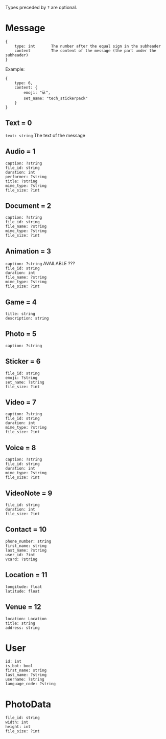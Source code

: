 Types preceded by `?` are optional.


# Message
```
{
	type: int		The number after the equal sign in the subheader
	content			The content of the message (the part under the subheader)
}
```

Example:
```
{
	type: 6,
	content: {
		emoji: "💻",
		set_name: "tech_stickerpack"
	}
}
```


## Text = 0
`text: string`  The text of the message

## Audio = 1
`caption: ?string`  
`file_id: string`  
`duration: int`  
`performer: ?string`  
`title: ?string`  
`mime_type: ?string`  
`file_size: ?int`  

## Document = 2
`caption: ?string`  
`file_id: string`  
`file_name: ?string`  
`mime_type: ?string`  
`file_size: ?int`  

## Animation = 3
`caption: ?string`  												AVAILABLE ???  
`file_id: string`  
`duration: int`  
`file_name: ?string`  
`mime_type: ?string`  
`file_size: ?int`  

## Game = 4
`title: string`  
`description: string`  

## Photo = 5
`caption: ?string`  

## Sticker = 6
`file_id: string`  
`emoji: ?string`  
`set_name: ?string`  
`file_size: ?int`  

## Video = 7
`caption: ?string`  
`file_id: string`  
`duration: int`  
`mime_type: ?string`  
`file_size: ?int`  

## Voice = 8
`caption: ?string`  
`file_id: string`  
`duration: int`  
`mime_type: ?string`  
`file_size: ?int`  

## VideoNote = 9
`file_id: string`  
`duration: int`  
`file_size: ?int`  

## Contact = 10
`phone_number: string`  
`first_name: string`  
`last_name: ?string`  
`user_id: ?int`  
`vcard: ?string`  

## Location = 11
`longitude: float`  
`latitude: float`  

## Venue = 12
`location: Location`  
`title: string`  
`address: string`  



# User
`id: int`  
`is_bot: bool`  
`first_name: string`  
`last_name: ?string`  
`username: ?string`  
`language_code: ?string`  


# PhotoData
`file_id: string`  
`width: int`  
`height: int`  
`file_size: ?int`  
